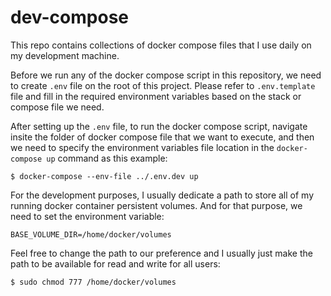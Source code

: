 # dev-compose
This repo contains collections of docker compose files that I use daily on my development machine.

Before we run any of the docker compose script in this repository, we need to create `.env` file on the root of this project. Please refer to `.env.template` file and fill in the required environment variables based on the stack or compose file we need.

After setting up the `.env` file, to run the docker compose script, navigate insite the folder of docker compose file that we want to execute, and then we need to specify the environment variables file location in the `docker-compose up` command as this example:

```
$ docker-compose --env-file ../.env.dev up 
```

For the development purposes, I usually dedicate a path to store all of my running docker container persistent volumes. And for that purpose, we need to set the environment variable:

```
BASE_VOLUME_DIR=/home/docker/volumes
```

Feel free to change the path to our preference and I usually just make the path to be available for read and write for all users:

```
$ sudo chmod 777 /home/docker/volumes
```
